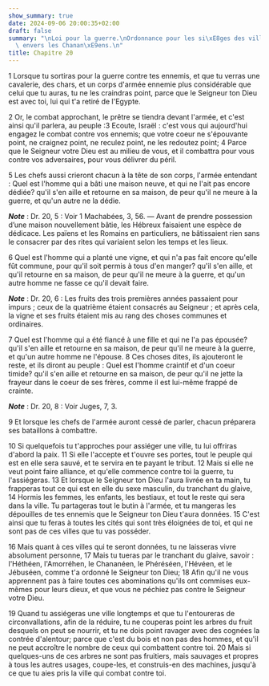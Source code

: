 ```yaml
---
show_summary: true
date: 2024-09-06 20:00:35+02:00
draft: false
summary: "\nLoi pour la guerre.\nOrdonnance pour les si\xE8ges des villes.\nTraitement\
  \ envers les Chanan\xE9ens.\n"
title: Chapitre 20
---
```





1 Lorsque tu sortiras pour la guerre contre tes ennemis, et que tu verras une cavalerie, des chars, et un corps d'armée ennemie plus considérable que celui que tu auras, tu ne les craindras point, parce que le Seigneur ton Dieu est avec toi, lui qui t'a retiré de l'Egypte.


2 Or, le combat approchant, le prêtre se tiendra devant l'armée, et c'est ainsi qu'il parlera, au peuple :3 Ecoute, Israël : c'est vous qui aujourd'hui engagez le combat contre vos ennemis; que votre coeur ne s'épouvante point, ne craignez point, ne reculez point, ne les redoutez point; 4 Parce que le Seigneur votre Dieu est au milieu de vous, et il combattra pour vous contre vos adversaires, pour vous délivrer du péril.


5 Les chefs aussi crieront chacun à la tête de son corps, l'armée entendant : Quel est l'homme qui a bâti une maison neuve, et qui ne l'ait pas encore dédiée? qu'il s'en aille et retourne en sa maison, de peur qu'il ne meure à la guerre, et qu'un autre ne la dédie.

***Note*** :  Dr. 20, 5 : Voir 1 Machabées, 3, 56. ― Avant de prendre possession d’une maison nouvellement bâtie, les Hébreux faisaient une espèce de dédicace. Les païens et les Romains en particuliers, ne bâtissaient rien sans le consacrer par des rites qui variaient selon les temps et les lieux.

6 Quel est l'homme qui a planté une vigne, et qui n'a pas fait encore qu'elle fût commune, pour qu'il soit permis à tous d'en manger? qu'il s'en aille, et qu'il retourne en sa maison, de peur qu'il ne meure à la guerre, et qu'un autre homme ne fasse ce qu'il devait faire.

***Note*** :  Dr. 20, 6 : Les fruits des trois premières années passaient pour impurs ; ceux de la quatrième étaient consacrés au Seigneur ; et après cela, la vigne et ses fruits étaient mis au rang des choses communes et ordinaires.

7 Quel est l'homme qui a été fiancé à une fille et qui ne l'a pas épousée? qu'il s'en aille et retourne en sa maison, de peur qu'il ne meure à la guerre, et qu'un autre homme ne l'épouse. 8 Ces choses dites, ils ajouteront le reste, et ils diront au peuple : Quel est l'homme craintif et d'un coeur timide? qu'il s'en aille et retourne en sa maison, de peur qu'il ne jette la frayeur dans le coeur de ses frères, comme il est lui-même frappé de crainte.

***Note*** :  Dr. 20, 8 : Voir Juges, 7, 3.

9 Et lorsque les chefs de l'armée auront cessé de parler, chacun préparera ses bataillons à combattre.


10 Si quelquefois tu t'approches pour assiéger une ville, tu lui offriras d'abord la paix. 11 Si elle l'accepte et t'ouvre ses portes, tout le peuple qui est en elle sera sauvé, et te servira en te payant le tribut. 12 Mais si elle ne veut point faire alliance, et qu'elle commence contre toi la guerre, tu l'assiégeras. 13 Et lorsque le Seigneur ton Dieu l'aura livrée en ta main, tu frapperas tout ce qui est en elle du sexe masculin, du tranchant du glaive, 14 Hormis les femmes, les enfants, les bestiaux, et tout le reste qui sera dans la ville. Tu partageras tout le butin à l'armée, et tu mangeras les dépouilles de tes ennemis que le Seigneur ton Dieu t'aura données. 15 C'est ainsi que tu feras à toutes les cités qui sont très éloignées de toi, et qui ne sont pas de ces villes que tu vas posséder.


16 Mais quant à ces villes qui te seront données, tu ne laisseras vivre absolument personne, 17 Mais tu tueras par le tranchant du glaive, savoir : l'Héthéen, l'Amorréhen, le Chananéen, le Phéréséen, l'Hévéen, et le Jébuséen, comme t'a ordonné le Seigneur ton Dieu; 18 Afin qu'il ne vous apprennent pas à faire toutes ces abominations qu'ils ont commises eux-mêmes pour leurs dieux, et que vous ne péchiez pas contre le Seigneur votre Dieu.


19 Quand tu assiégeras une ville longtemps et que tu l'entoureras de circonvallations, afin de la réduire, tu ne couperas point les arbres du fruit desquels on peut se nourrir, et tu ne dois point ravager avec des cognées la contrée d'alentour; parce que c'est du bois et non pas des hommes, et qu'il ne peut accroître le nombre de ceux qui combattent contre toi. 20 Mais si quelques-uns de ces arbres ne sont pas fruitiers, mais sauvages et propres à tous les autres usages, coupe-les, et construis-en des machines, jusqu'à ce que tu aies pris la ville qui combat contre toi.

